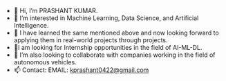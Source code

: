 - 👋 Hi, I’m PRASHANT KUMAR.
- 👀 I’m interested in Machine Learning, Data Science, and Artificial Intelligence.
- 🌱 I have learned the same mentioned above and now looking forward to applying them in real-world projects through projects.
- 📗I am looking for Internship opportunities in the field of AI-ML-DL.
- 💞️ I’m also looking to collaborate with companies working in the field of autonomous vehicles.
- 📫 Contact: EMAIL: kprashant0422@gmail.com

<!---
prashant-022/prashant-022 is a ✨ special ✨ repository because its `README.md` (this file) appears on your GitHub profile.
You can click the Preview link to take a look at your changes.
--->
